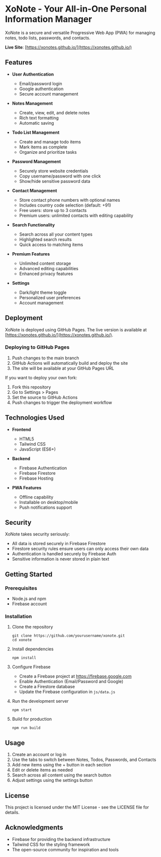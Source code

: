 # XoNote - Your All-in-One Personal Information Manager

XoNote is a secure and versatile Progressive Web App (PWA) for managing notes, todo lists, passwords, and contacts.

**Live Site**: [https://xonotes.github.io/](https://xonotes.github.io/)

## Features

- **User Authentication**
  - Email/password login
  - Google authentication
  - Secure account management

- **Notes Management**
  - Create, view, edit, and delete notes
  - Rich text formatting
  - Automatic saving

- **Todo List Management**
  - Create and manage todo items
  - Mark items as complete
  - Organize and prioritize tasks

- **Password Management**
  - Securely store website credentials
  - Copy username/password with one click
  - Show/hide sensitive password data

- **Contact Management**
  - Store contact phone numbers with optional names
  - Includes country code selection (default: +91)
  - Free users: store up to 3 contacts
  - Premium users: unlimited contacts with editing capability

- **Search Functionality**
  - Search across all your content types
  - Highlighted search results
  - Quick access to matching items

- **Premium Features**
  - Unlimited content storage
  - Advanced editing capabilities
  - Enhanced privacy features

- **Settings**
  - Dark/light theme toggle
  - Personalized user preferences
  - Account management

## Deployment

XoNote is deployed using GitHub Pages. The live version is available at [https://xonotes.github.io/](https://xonotes.github.io/).

### Deploying to GitHub Pages

1. Push changes to the main branch
2. GitHub Actions will automatically build and deploy the site
3. The site will be available at your GitHub Pages URL

If you want to deploy your own fork:

1. Fork this repository
2. Go to Settings > Pages
3. Set the source to GitHub Actions
4. Push changes to trigger the deployment workflow

## Technologies Used

- **Frontend**
  - HTML5
  - Tailwind CSS
  - JavaScript (ES6+)

- **Backend**
  - Firebase Authentication
  - Firebase Firestore
  - Firebase Hosting

- **PWA Features**
  - Offline capability
  - Installable on desktop/mobile
  - Push notifications support

## Security

XoNote takes security seriously:

- All data is stored securely in Firebase Firestore
- Firestore security rules ensure users can only access their own data
- Authentication is handled securely by Firebase Auth
- Sensitive information is never stored in plain text

## Getting Started

### Prerequisites

- Node.js and npm
- Firebase account

### Installation

1. Clone the repository
   ```
   git clone https://github.com/yourusername/xonote.git
   cd xonote
   ```

2. Install dependencies
   ```
   npm install
   ```

3. Configure Firebase
   - Create a Firebase project at https://firebase.google.com
   - Enable Authentication (Email/Password and Google)
   - Create a Firestore database
   - Update the Firebase configuration in `js/data.js`

4. Run the development server
   ```
   npm start
   ```

5. Build for production
   ```
   npm run build
   ```

## Usage

1. Create an account or log in
2. Use the tabs to switch between Notes, Todos, Passwords, and Contacts
3. Add new items using the + button in each section
4. Edit or delete items as needed
5. Search across all content using the search button
6. Adjust settings using the settings button

## License

This project is licensed under the MIT License - see the LICENSE file for details.

## Acknowledgments

- Firebase for providing the backend infrastructure
- Tailwind CSS for the styling framework
- The open-source community for inspiration and tools 